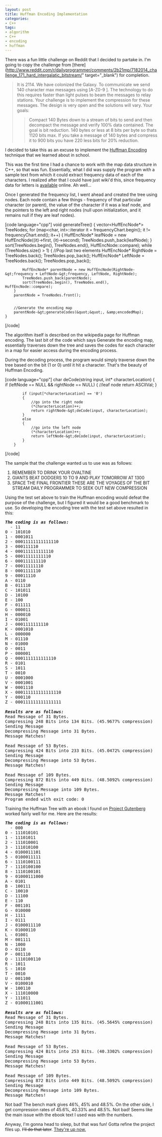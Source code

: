 ```yaml
---
layout: post
title: Huffman Encoding Implementation
categories:
- C++
tags:
- algorithm
- C++
- encoding
- huffman
---
```


There was a fun little challenge on Reddit that I decided to partake in. I'm going to copy the challenge from [there](http://www.reddit.com/r/dailyprogrammer/comments/2b21mp/7182014_challenge_171_hard_intergalatic_bitstream/" target="_blank") for completion.

> It is 2114. We have colonized the Galaxy. To communicate we send 140 character max messages using [A-Z0-9 ]. The technology to do this requires faster than light pulses to beam the messages to relay stations.
> Your challenge is to implement the compression for these messages. The design is very open and the solutions will vary.
> Your goals:
> > Compact 140 Bytes down to a stream of bits to send and then decompact the message and verify 100% data contained.
> > The goal is bit reduction. 140 bytes or less at 8 bits per byte so thats 1120 bits max. If you take a message of 140 bytes and compress it to 900 bits you have 220 less bits for 20% reduction.


I decided to take this as an excuse to implement the <a href="http://en.wikipedia.org/wiki/Huffman_coding" target="_blank">Huffman Encoding</a> technique that we learned about in school. 


This was the first time I had a chance to work with the map data structure in C++, so that was fun. Essentially, what I did was supply the program with a sample text from which it could extract frequency data of each of the characters. I realized after that I could have just wiki'd this, since frequency data for letters is <a href="http://en.wikipedia.org/wiki/Letter_frequency" target="_blank">available</a> online. Ah well...
<!--more-->


Once I generated the frequency list, I went ahead and created the tree using nodes. Each node contain a few things - frequency of that particular character (or parent), the value of the character if it was a leaf node, and the pointers to the left and right nodes (null upon initialization, and it remains null if they are leaf nodes).


[code language="cpp"]
void generateTree()
    {
        vector&lt;HuffEncNode*&gt; TreeNodes;
        for (map&lt;char, int&gt;::iterator it = frequencyChart.begin(); it != frequencyChart.end(); it++)
        {
            HuffEncNode* leafNode = new HuffEncNode((it)-&gt;first, (it)-&gt;second);
            TreeNodes.push_back(leafNode);
        }
        sort(TreeNodes.begin(), TreeNodes.end(), HuffEncNode::compare);
        while (TreeNodes.size() &gt; 1)
        {
            //Pop last two elements
            HuffEncNode* RightNode = TreeNodes.back();
            TreeNodes.pop_back();
            HuffEncNode* LeftNode = TreeNodes.back();
            TreeNodes.pop_back();


            HuffEncNode* parentNode = new HuffEncNode(RightNode-&gt;frequency + LeftNode-&gt;frequency, LeftNode, RightNode);
            TreeNodes.push_back(parentNode);
            sort(TreeNodes.begin(), TreeNodes.end(), HuffEncNode::compare);
        }
        parentNode = TreeNodes.front();


        //Generate the encoding map
        parentNode-&gt;generateCodes(&quot;&quot;, &amp;encodedMap);
    }
[/code]


The algorithm itself is described on the wikipedia page for Huffman encoding. The last bit of the code which says Generate the encoding map, essentially traverses down the tree and saves the codes for each character in a map for easier access during the encoding process. 


During the decoding process, the program would simply traverse down the tree based on the bit (1 or 0) until it hit a character. That's the beauty of Huffman Encoding.


[code language="cpp"]
char deCode(string input, int* characterLocation)
        {
            if (leftNode == NULL &amp;&amp; rightNode == NULL)
            {
                //leaf node
                return ASCIIVal;
            }


            if (input[*characterLocation] == '0')
            {
                //go into the right node
                (*characterLocation)++;
                return rightNode-&gt;deCode(input, characterLocation);
            }
            else
            {
                //go into the left node
                (*characterLocation)++;
                return leftNode-&gt;deCode(input, characterLocation);
            }
        }
[/code]


The sample that the challenge wanted us to use was as follows:

<ol>
<li>REMEMBER TO DRINK YOUR OVALTINE</li>
<li>GIANTS BEAT DODGERS 10 TO 9 AND PLAY TOMORROW AT 1300</li>
<li>SPACE THE FINAL FRONTIER THESE ARE THE VOYAGES OF THE BIT STREAM DAILY PROGRAMMER TO SEEK OUT NEW COMPRESSION</li>
</ol>

Using the test set above to train the Huffman encoding would defeat the purpose of the challenge, but I figured it would be a good benchmark to use. So developing the encoding tree with the test set above resulted in this:

<pre>
<em><strong>The coding is as follows:</strong></em>
  - 11
0 - 101010
1 - 0001011
2 - 00011111111111110
3 - 000111110
4 - 000111111111110
5 - 00011111111110
6 - 000111111110
7 - 00011111110
8 - 0001111110
9 - 00011110
A - 0110
B - 011110
C - 101011
D - 10100
E - 100
F - 011111
G - 000011
H - 000010
I - 01001
J - 0001111111110
K - 0001010
L - 000000
M - 01110
N - 01000
O - 0011
P - 000001
Q - 0001111111111110
R - 0101
S - 1011
T - 0010
U - 0001000
V - 0001001
W - 0001110
X - 000111111111111110
Y - 000110
Z - 000111111111111111

<em><strong>Results are as follows:</strong></em>
Read Message of 31 Bytes.
Compressing 248 Bits into 134 Bits. (45.9677% compression)
Sending Message
Decompressing Message into 31 Bytes.
Message Matches!

Read Message of 53 Bytes.
Compressing 424 Bits into 233 Bits. (45.0472% compression)
Sending Message
Decompressing Message into 53 Bytes.
Message Matches!

Read Message of 109 Bytes.
Compressing 872 Bits into 449 Bits. (48.5092% compression)
Sending Message
Decompressing Message into 109 Bytes.
Message Matches!
Program ended with exit code: 0
</pre>

Training the Huffman Tree with an ebook I found on <a href="http://gutenberg.org" target="_blank">Project Gutenberg</a> worked fairly well for me. Here are the results:

<pre>
<em><strong>The coding is as follows:</strong></em>
  - 000
0 - 111010101
1 - 11101011
2 - 111010001
3 - 111010100
4 - 0100011101
5 - 0100011111
6 - 1110100111
7 - 1110100100
8 - 1110100101
9 - 01000111000
A - 0101
B - 100111
C - 10010
D - 11100
E - 110
F - 001101
G - 010000
H - 1111
I - 0111
J - 0100011110
K - 01000110
L - 01001
M - 001111
N - 1000
O - 0110
P - 001110
Q - 1110100110
R - 1011
S - 1010
T - 0010
U - 001100
V - 0100010
W - 100110
X - 111010000
Y - 111011
Z - 01000111001

<em><strong>Results are as follows:</strong></em>
Read Message of 31 Bytes.
Compressing 248 Bits into 135 Bits. (45.5645% compression)
Sending Message
Decompressing Message into 31 Bytes.
Message Matches!

Read Message of 53 Bytes.
Compressing 424 Bits into 253 Bits. (40.3302% compression)
Sending Message
Decompressing Message into 53 Bytes.
Message Matches!

Read Message of 109 Bytes.
Compressing 872 Bits into 449 Bits. (48.5092% compression)
Sending Message
Decompressing Message into 109 Bytes.
Message Matches!
</pre>

Not bad! The bench mark gives 46%, 45% and 48.5%. On the other side, I get compression rates of 45.6%, 40.33% and 48.5%. Not bad! Seems like the main issue with the ebook text I used was with the numbers. 


Anyway, I'm gonna head to sleep, but that was fun! Gotta refine the project files up. <del datetime="2014-07-24T21:09:48+00:00">I'll do that later</del>. <ins datetime="2014-07-24T21:09:48+00:00"><a href="https://github.com/healthycola/HuffmanEncode" target="_blank">They're up now</a>.</ins>


